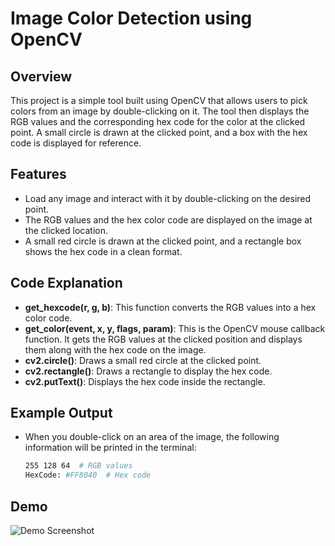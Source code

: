 # Image Color Detection using OpenCV

## Overview
This project is a simple tool built using OpenCV that allows users to pick colors from an image by double-clicking on it. The tool then displays the RGB values and the corresponding hex code for the color at the clicked point. A small circle is drawn at the clicked point, and a box with the hex code is displayed for reference.

## Features
- Load any image and interact with it by double-clicking on the desired point.
- The RGB values and the hex color code are displayed on the image at the clicked location.
- A small red circle is drawn at the clicked point, and a rectangle box shows the hex code in a clean format.

## Code Explanation
- **get_hexcode(r, g, b)**: This function converts the RGB values into a hex color code.
- **get_color(event, x, y, flags, param)**: This is the OpenCV mouse callback function. It gets the RGB values at the clicked position and displays them along with the hex code on the image.
- **cv2.circle()**: Draws a small red circle at the clicked point.
- **cv2.rectangle()**: Draws a rectangle to display the hex code.
- **cv2.putText()**: Displays the hex code inside the rectangle.

## Example Output
- When you double-click on an area of the image, the following information will be printed in the terminal:
  ```bash
  255 128 64  # RGB values
  HexCode: #FF8040  # Hex code
  ```
## Demo
![Demo Screenshot](screenshot.png)
